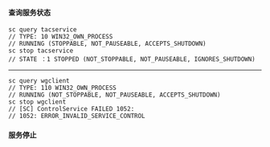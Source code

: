 
#### 查询服务状态
    sc query tacservice
	// TYPE: 10 WIN32_OWN_PROCESS
	// RUNNING (STOPPABLE, NOT_PAUSEABLE, ACCEPTS_SHUTDOWN)
	sc stop tacservice
	// STATE ：1 STOPPED (NOT_STOPPABLE, NOT_PAUSEABLE, IGNORES_SHUTDOWN)
****
	sc query wgclient
	// TYPE: 110 WIN32_OWN_PROCESS
	// RUNNING (NOT_STOPPABLE, NOT_PAUSEABLE, ACCEPTS_SHUTDOWN)
    sc stop wgclient
	// [SC] ControlService FAILED 1052:
	// 1052: ERROR_INVALID_SERVICE_CONTROL

#### 服务停止

